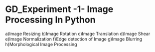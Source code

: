 # GD_Experiment -1- Image Processing In Python
a)Image Resizing
b)Image Rotation
c)Image Translation
d)Image Shear
e)Image Normalization
f)Edge detection of Image
g)Image Blurring
h)Morphological Image Processing

